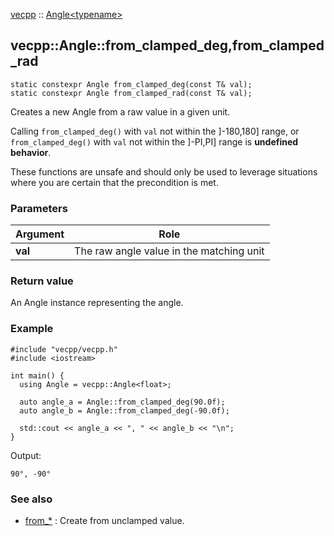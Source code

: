 
[vecpp](../../../) :: [Angle<typename\>](../angle.md)
## vecpp::Angle::from_clamped_deg,from_clamped_rad

```
static constexpr Angle from_clamped_deg(const T& val);
static constexpr Angle from_clamped_rad(const T& val);
```

Creates a new Angle from a raw value in a given unit.

Calling `from_clamped_deg()` with `val` not within the ]-180,180] range,
or `from_clamped_deg()` with `val` not within the ]-PI,PI] range is **undefined 
behavior**.

These functions are unsafe and should only be used to leverage situations where
you are certain that the precondition is met.

### Parameters

Argument | Role
---------|---------------------------------
**val**  | The raw angle value in the matching unit


### Return value

An Angle instance representing the angle.

### Example

```
#include "vecpp/vecpp.h"
#include <iostream>

int main() {
  using Angle = vecpp::Angle<float>;

  auto angle_a = Angle::from_clamped_deg(90.0f);
  auto angle_b = Angle::from_clamped_deg(-90.0f);

  std::cout << angle_a << ", " << angle_b << "\n";
}
```

Output:
```
90°, -90°
```

### See also

* [from_*](from_clamped.md) : Create from unclamped value.